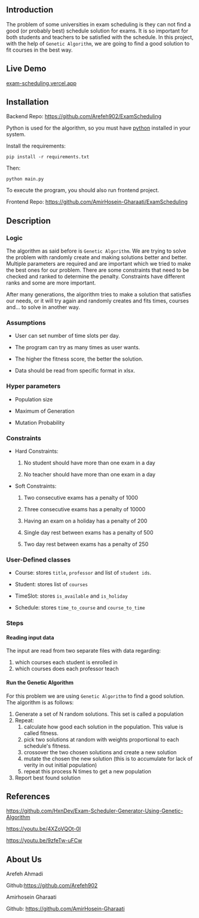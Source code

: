 ## Introduction

The problem of some universities in exam scheduling is they can not find a good (or probably best) schedule solution for exams. It is so important for both students and teachers to be satisfied with the schedule. In this project, with the help of `Genetic Algorithm`, we are going to find a good solution to fit courses in the best way.

## Live Demo

[exam-scheduling.vercel.app](https://exam-scheduling.vercel.app/)

## Installation

Backend Repo: https://github.com/Arefeh902/ExamScheduling

Python is used for the algorithm, so you must have [python](https://www.python.org/) installed in your system.

Install the requirements:

```
pip install -r requirements.txt
```

Then:

```
python main.py
```

To execute the program, you should also run frontend project.

Frontend Repo: https://github.com/AmirHosein-Gharaati/ExamScheduling

## Description

### Logic

The algorithm as said before is `Genetic Algorithm`. We are trying to solve the problem with randomly create and making solutions better and better. Multiple parameters are required and are important which we tried to make the best ones for our problem. There are some constraints that need to be checked and ranked to determine the penalty. Constraints have different ranks and some are more important.

After many generations, the algorithm tries to make a solution that satisfies our needs, or it will try again and randomly creates and fits times, courses and... to solve in another way.

### Assumptions

- User can set number of time slots per day.

- The program can try as many times as user wants.

- The higher the fitness score, the better the solution.

- Data should be read from specific format in xlsx.

### Hyper parameters

- Population size

- Maximum of Generation

- Mutation Probability

### Constraints

- Hard Constraints:

  1. No student should have more than one exam in a day

  2. No teacher should have more than one exam in a day

- Soft Constraints:

  1. Two consecutive exams has a penalty of 1000

  2. Three consecutive exams has a penalty of 10000

  3. Having an exam on a holiday has a penalty of 200

  4. Single day rest between exams has a penalty of 500

  5. Two day rest between exams has a penalty of 250

### User-Defined classes

- Course: stores `title`, `professor` and list of `student ids`.

- Student: stores list of `courses`

- TimeSlot: stores `is_available` and `is_holiday`

- Schedule: stores `time_to_course` and `course_to_time`

### Steps

#### Reading input data

The input are read from two separate files with data regarding:

1. which courses each student is enrolled in
2. which courses does each professor teach

#### Run the Genetic Algorithm

For this problem we are using `Genetic Algorithm` to find a good solution.
The algorithm is as follows:

1. Generate a set of N random solutions. This set is called a population
2. Repeat:
   1. calculate how good each solution in the population. This value is called fitness.
   2. pick two solutions at random with weights proportional to each schedule's fitness.
   3. crossover the two chosen solutions and create a new solution
   4. mutate the chosen the new solution (this is to accumulate for lack of verity in out initial population)
   5. repeat this process N times to get a new population
3. Report best found solution

## References

https://github.com/HxnDev/Exam-Scheduler-Generator-Using-Genetic-Algorithm

https://youtu.be/4XZoVQOt-0I

https://youtu.be/9zfeTw-uFCw

## About Us

Arefeh Ahmadi

Github:https://github.com/Arefeh902

Amirhosein Gharaati

Github: https://github.com/AmirHosein-Gharaati
